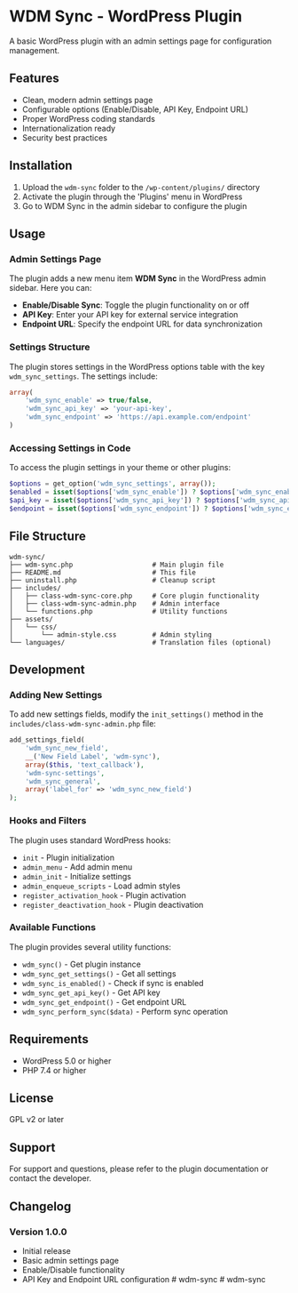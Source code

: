 # WDM Sync - WordPress Plugin

A basic WordPress plugin with an admin settings page for configuration management.

## Features

- Clean, modern admin settings page
- Configurable options (Enable/Disable, API Key, Endpoint URL)
- Proper WordPress coding standards
- Internationalization ready
- Security best practices

## Installation

1. Upload the `wdm-sync` folder to the `/wp-content/plugins/` directory
2. Activate the plugin through the 'Plugins' menu in WordPress
3. Go to WDM Sync in the admin sidebar to configure the plugin

## Usage

### Admin Settings Page

The plugin adds a new menu item **WDM Sync** in the WordPress admin sidebar. Here you can:

- **Enable/Disable Sync**: Toggle the plugin functionality on or off
- **API Key**: Enter your API key for external service integration
- **Endpoint URL**: Specify the endpoint URL for data synchronization

### Settings Structure

The plugin stores settings in the WordPress options table with the key `wdm_sync_settings`. The settings include:

```php
array(
    'wdm_sync_enable' => true/false,
    'wdm_sync_api_key' => 'your-api-key',
    'wdm_sync_endpoint' => 'https://api.example.com/endpoint'
)
```

### Accessing Settings in Code

To access the plugin settings in your theme or other plugins:

```php
$options = get_option('wdm_sync_settings', array());
$enabled = isset($options['wdm_sync_enable']) ? $options['wdm_sync_enable'] : false;
$api_key = isset($options['wdm_sync_api_key']) ? $options['wdm_sync_api_key'] : '';
$endpoint = isset($options['wdm_sync_endpoint']) ? $options['wdm_sync_endpoint'] : '';
```

## File Structure

```
wdm-sync/
├── wdm-sync.php                    # Main plugin file
├── README.md                       # This file
├── uninstall.php                   # Cleanup script
├── includes/
│   ├── class-wdm-sync-core.php     # Core plugin functionality
│   ├── class-wdm-sync-admin.php    # Admin interface
│   └── functions.php               # Utility functions
├── assets/
│   └── css/
│       └── admin-style.css         # Admin styling
└── languages/                      # Translation files (optional)
```

## Development

### Adding New Settings

To add new settings fields, modify the `init_settings()` method in the `includes/class-wdm-sync-admin.php` file:

```php
add_settings_field(
    'wdm_sync_new_field',
    __('New Field Label', 'wdm-sync'),
    array($this, 'text_callback'),
    'wdm-sync-settings',
    'wdm_sync_general',
    array('label_for' => 'wdm_sync_new_field')
);
```

### Hooks and Filters

The plugin uses standard WordPress hooks:

- `init` - Plugin initialization
- `admin_menu` - Add admin menu
- `admin_init` - Initialize settings
- `admin_enqueue_scripts` - Load admin styles
- `register_activation_hook` - Plugin activation
- `register_deactivation_hook` - Plugin deactivation

### Available Functions

The plugin provides several utility functions:

- `wdm_sync()` - Get plugin instance
- `wdm_sync_get_settings()` - Get all settings
- `wdm_sync_is_enabled()` - Check if sync is enabled
- `wdm_sync_get_api_key()` - Get API key
- `wdm_sync_get_endpoint()` - Get endpoint URL
- `wdm_sync_perform_sync($data)` - Perform sync operation

## Requirements

- WordPress 5.0 or higher
- PHP 7.4 or higher

## License

GPL v2 or later

## Support

For support and questions, please refer to the plugin documentation or contact the developer.

## Changelog

### Version 1.0.0
- Initial release
- Basic admin settings page
- Enable/Disable functionality
- API Key and Endpoint URL configuration #   w d m - s y n c  
 #   w d m - s y n c  
 